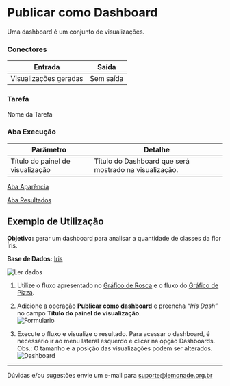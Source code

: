 
# Publicar como Dashboard

Uma dashboard é um conjunto de visualizações.

### Conectores
| Entrada | Saída |
| --- | --- |
|Visualizações geradas | Sem saída |

### Tarefa
Nome da Tarefa

### Aba Execução
| Parâmetro | Detalhe |
| --- | --- |
| Título do painel de visualização | Título do Dashboard que será mostrado na visualização. |

[Aba Aparência][1]

[Aba Resultados][2]


## Exemplo de Utilização
**Objetivo:** gerar um dashboard para analisar a quantidade de classes da flor Íris.

**Base de Dados:** [Iris][3]
	
![Ler dados](/img/spark/visualizacao_de_dados/publicar_como_dashboard/image2.png)

1. Utilize o fluxo apresentado no [Gráfico de Rosca][4] e o fluxo do [Gráfico de Pizza][5].

2. Adicione a operação **Publicar como dashboard** e preencha *“Iris Dash”* no campo **Título do painel de visualização**. \
	![Formulario](/img/spark/visualizacao_de_dados/publicar_como_dashboard/image1.png)

3. Execute o fluxo e visualize o resultado. Para acessar o dashboard, é necessário ir ao menu lateral esquerdo e clicar na opção Dashboards.\
	Obs.: O tamanho e a posição das visualizações podem ser alterados.
	![Dashboard](/img/spark/visualizacao_de_dados/publicar_como_dashboard/image3.png)

-----

Dúvidas e/ou sugestões envie um e-mail para suporte@lemonade.org.br

[1]: /pt-br/spark/documentacao-geral/documentacao-geral.html#aba-aparencia
[2]: /pt-br/spark/documentacao-geral/documentacao-geral.html#aba-resultados
[3]: /pt-br/spark/base-de-dados/#iris
[4]: /pt-br/spark/visualizacao-de-dados/grafico-de-rosca.html
[5]: /pt-br/spark/visualizacao-de-dados/grafico-de-pizza.html